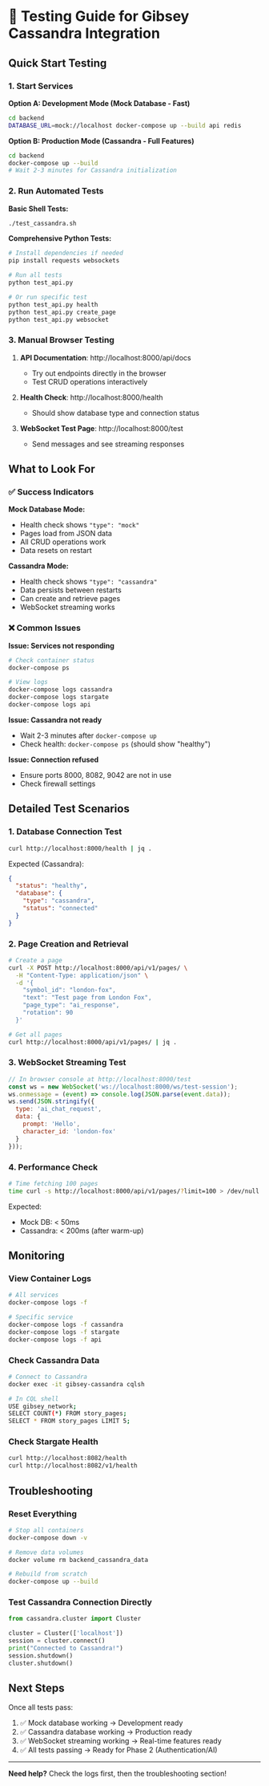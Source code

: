 # 🧪 Testing Guide for Gibsey Cassandra Integration

## Quick Start Testing

### 1. Start Services

**Option A: Development Mode (Mock Database - Fast)**
```bash
cd backend
DATABASE_URL=mock://localhost docker-compose up --build api redis
```

**Option B: Production Mode (Cassandra - Full Features)**
```bash
cd backend
docker-compose up --build
# Wait 2-3 minutes for Cassandra initialization
```

### 2. Run Automated Tests

**Basic Shell Tests:**
```bash
./test_cassandra.sh
```

**Comprehensive Python Tests:**
```bash
# Install dependencies if needed
pip install requests websockets

# Run all tests
python test_api.py

# Or run specific test
python test_api.py health
python test_api.py create_page
python test_api.py websocket
```

### 3. Manual Browser Testing

1. **API Documentation**: http://localhost:8000/api/docs
   - Try out endpoints directly in the browser
   - Test CRUD operations interactively

2. **Health Check**: http://localhost:8000/health
   - Should show database type and connection status

3. **WebSocket Test Page**: http://localhost:8000/test
   - Send messages and see streaming responses

## What to Look For

### ✅ Success Indicators

**Mock Database Mode:**
- Health check shows `"type": "mock"`
- Pages load from JSON data
- All CRUD operations work
- Data resets on restart

**Cassandra Mode:**
- Health check shows `"type": "cassandra"`
- Data persists between restarts
- Can create and retrieve pages
- WebSocket streaming works

### ❌ Common Issues

**Issue: Services not responding**
```bash
# Check container status
docker-compose ps

# View logs
docker-compose logs cassandra
docker-compose logs stargate
docker-compose logs api
```

**Issue: Cassandra not ready**
- Wait 2-3 minutes after `docker-compose up`
- Check health: `docker-compose ps` (should show "healthy")

**Issue: Connection refused**
- Ensure ports 8000, 8082, 9042 are not in use
- Check firewall settings

## Detailed Test Scenarios

### 1. Database Connection Test
```bash
curl http://localhost:8000/health | jq .
```

Expected (Cassandra):
```json
{
  "status": "healthy",
  "database": {
    "type": "cassandra",
    "status": "connected"
  }
}
```

### 2. Page Creation and Retrieval
```bash
# Create a page
curl -X POST http://localhost:8000/api/v1/pages/ \
  -H "Content-Type: application/json" \
  -d '{
    "symbol_id": "london-fox",
    "text": "Test page from London Fox",
    "page_type": "ai_response",
    "rotation": 90
  }'

# Get all pages
curl http://localhost:8000/api/v1/pages/ | jq .
```

### 3. WebSocket Streaming Test
```javascript
// In browser console at http://localhost:8000/test
const ws = new WebSocket('ws://localhost:8000/ws/test-session');
ws.onmessage = (event) => console.log(JSON.parse(event.data));
ws.send(JSON.stringify({
  type: 'ai_chat_request',
  data: {
    prompt: 'Hello',
    character_id: 'london-fox'
  }
}));
```

### 4. Performance Check
```bash
# Time fetching 100 pages
time curl -s http://localhost:8000/api/v1/pages/?limit=100 > /dev/null
```

Expected:
- Mock DB: < 50ms
- Cassandra: < 200ms (after warm-up)

## Monitoring

### View Container Logs
```bash
# All services
docker-compose logs -f

# Specific service
docker-compose logs -f cassandra
docker-compose logs -f stargate
docker-compose logs -f api
```

### Check Cassandra Data
```bash
# Connect to Cassandra
docker exec -it gibsey-cassandra cqlsh

# In CQL shell
USE gibsey_network;
SELECT COUNT(*) FROM story_pages;
SELECT * FROM story_pages LIMIT 5;
```

### Check Stargate Health
```bash
curl http://localhost:8082/health
curl http://localhost:8082/v1/health
```

## Troubleshooting

### Reset Everything
```bash
# Stop all containers
docker-compose down -v

# Remove data volumes
docker volume rm backend_cassandra_data

# Rebuild from scratch
docker-compose up --build
```

### Test Cassandra Connection Directly
```python
from cassandra.cluster import Cluster

cluster = Cluster(['localhost'])
session = cluster.connect()
print("Connected to Cassandra!")
session.shutdown()
cluster.shutdown()
```

## Next Steps

Once all tests pass:

1. ✅ Mock database working → Development ready
2. ✅ Cassandra database working → Production ready
3. ✅ WebSocket streaming working → Real-time features ready
4. ✅ All tests passing → Ready for Phase 2 (Authentication/AI)

---

**Need help?** Check the logs first, then the troubleshooting section!
